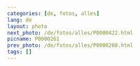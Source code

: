 ```yaml
---
categories: [de, fotos, alles]
lang: de
layout: photo
next_photo: /de/fotos/alles/P0000422.html
picname: P0000261
prev_photo: /de/fotos/alles/P0000260.html
tags: []
---
```

